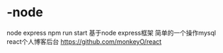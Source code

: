 # -node
node express 
npm run start
基于node express框架
简单的一个操作mysql
react个人博客后台
https://github.com/monkeyO/react
